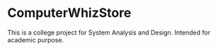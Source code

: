 # ComputerWhizStore

This is a college project for System Analysis and Design. Intended for academic purpose.
